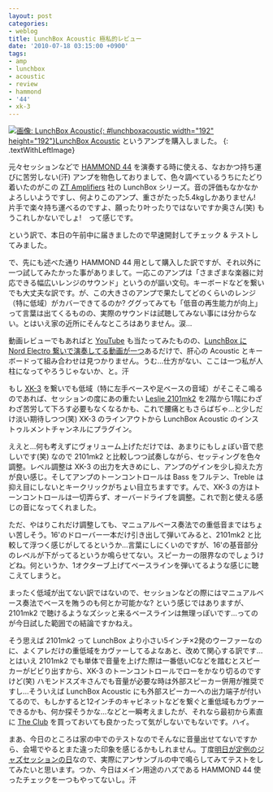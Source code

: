 ```yaml
---
layout: post
categories:
- weblog
title: LunchBox Acoustic 極私的レビュー
date: '2010-07-18 03:15:00 +0900'
tags:
- amp
- lunchbox
- acoustic
- review
- hammond
- '44'
- xk-3
---
```

[![画像: LunchBox Acoustic](/photo/img_t_2010071801_1.jpg "画像: LunchBox Acoustic"){: #lunchboxacoustic width="192" height="192"}](/photo/img_l_2010071801_1.jpg "拡大画像を見る: LunchBox Acoustic")[LunchBox Acoustic][1] というアンプを購入しました。
{: .textWithLeftImage}

元々セッションなどで [HAMMOND 44][2] を演奏する時に使える、なおかつ持ち運びに苦労しない(汗) アンプを物色しておりまして、色々調べているうちにたどり着いたのがこの [ZT Amplifiers][3] 社の LunchBox シリーズ。音の評価もなかなかよろしいようですし、何よりこのアンプ、重さがたった5.4kgしかありません! 片手で楽々持ち運べるのですよ、願ったり叶ったりではないですか奥さん(笑) もうこれしかないでしょ!　って感じです。

という訳で、本日の午前中に届きましたので早速開封してチェック &amp; テストしてみました。

<!-- more -->

で、先にも述べた通り HAMMOND 44 用として購入した訳ですが、それ以外に一つ試してみたかった事がありまして。一応このアンプは「さまざまな楽器に対応できる幅広いレンジのサウンド」というのが謳い文句。キーボードなどを繋いでも大丈夫な訳です。が、この大きさのアンプで果たしてどのくらいのレンジ（特に低域）がカバーできてるのか? ググってみても「低音の再生能力が向上」って言葉は出てくるものの、実際のサウンドは試聴してみない事には分からない。とはいえ家の近所にそんなところはありません。涙…

動画レビューでもあればと [YouTube][4] も当たってみたものの、[LunchBox に Nord Electro 繋いで演奏してる動画が一つ][5]あるだけで、肝心の Acoustic とキーボードって組み合わせは見つかりません。うむ…仕方がない、ここは一つ私が人柱になってやろうじゃないか、と。汗

もし [XK-3][6] を繋いでも低域（特に左手ベースや足ベースの音域）がそこそこ鳴るのであれば、セッションの度にあの重たい [Leslie 2101mk2][7] を2階から1階にわざわざ苦労して下ろす必要もなくなるかも、これで腰痛ともさらばぢゃ…と少しだけ淡い期待しつつ(笑) XK-3 のラインアウトから LunchBox Acoustic のインストゥルメントチャンネルにプラグイン。

ええと…何も考えずにヴォリューム上げただけでは、あまりにもしょぼい音で悲しいです(笑) なので 2101mk2 と比較しつつ試奏しながら、セッティングを色々調整。レベル調整は XK-3 の出力を大きめにし、アンプのゲインを少し抑えた方が良い感じ。そしてアンプのトーンコントロールは Bass をフルテン、Treble は抑え目にしないとキークリックがちょい目立ちますです。んで、XK-3 の方はトーンコントロールは一切弄らず、オーバードライブを調整。これで割と使える感じの音になってくれました。

ただ、やはりこれだけ調整しても、マニュアルベース奏法での重低音まではちょい苦しそう。16'のドローバー一本だけ引き出して弾いてみると、2101mk2 と比較して浮つく感じがしてるというか…言葉にしにくいのですが、16'の基音部分のレベルが下がってるというか鳴らせてない。スピーカーの限界なのでしょうけどね。何というか、1オクターブ上げてベースラインを弾いてるような感じに聴こえてしまうと。

まったく低域が出てない訳ではないので、セッションなどの際にはマニュアルベース奏法でベースを賄うのも何とか可能かな? という感じではありますが、2101mk2 で聴けるようなズシッと来るベースラインは無理っぽいです…ってのが今日試した範囲での結論ですかねえ。

そう思えば 2101mk2 って LunchBox より小さい5インチ×2発のウーファーなのに、よくアレだけの重低域をカヴァーしてるよなあと、改めて関心する訳です…とはいえ 2101mk2 でも単体で音量を上げた際は一番低いCなどを踏むとスピーカーがビビり出すから、XK-3 のトーンコントロールでローをかなり切るのですけど(笑) ハモンドスズキさんでも音量が必要な時は外部スピーカー併用が推奨ですし…そういえば LunchBox Acoustic にも外部スピーカーへの出力端子が付いてるので、もしかすると12インチのキャビネットなどを繋ぐと重低域もカヴァーできるかも、何か探そうかな…などと一瞬考えましたが、それなら最初から素直に [The Club][8] を買っておいても良かったって気がしないでもないです。ハイ。

まあ、今日のところは家の中でのテストなのでそんなに音量出せてないですから、会場でやるとまた違った印象を感じるかもしれません。丁度[明日が定例のジャズセッションの日](/info/20100718/ "赤煉瓦 Jazz Workshop vol.38")なので、実際にアンサンブルの中で鳴らしてみてテストをしてみたいと思います。つか、今日はメイン用途のハズである HAMMOND 44 使ったチェックを一つもやってないし。汗



[1]: http://www.ztamplifiers.com/products/lunchbox_acoustic.html "ZT Amplifiers - Products - Lunchbox Acoustic"
[2]: http://www.suzuki-music.co.jp/hammond/hammond44/index.htm "製品情報／HAMMOND44"
[3]: http://www.ztamplifiers.com/ "ZT Amplifiers - The Loudest Little Amps in the World"
[4]: http://www.youtube.com/ "YouTube - Broadcast Yourself"
[5]: http://www.youtube.com/watch?v=rs331v0sv8s "YouTube - ZT Lunchbox Amp &amp; Nord Electro"
[6]: http://www.suzuki-music.co.jp/search/N_001835.html "XK-3C 製品情報／鈴木楽器"
[7]: http://www.suzuki-music.co.jp/search/N_001917.html "2101mk2 製品情報／鈴木楽器"
[8]: http://www.ztamplifiers.com/products/club.html "ZT Amplifiers - Products - The Club"
